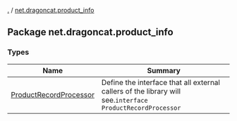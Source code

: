 [.](../index.md) / [net.dragoncat.product_info](./index.md)

## Package net.dragoncat.product_info

### Types

| Name | Summary |
|---|---|
| [ProductRecordProcessor](-product-record-processor/index.md) | Define the interface that all external callers of the library will see.`interface ProductRecordProcessor` |
